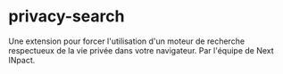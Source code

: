 # privacy-search
Une extension pour forcer l'utilisation d'un moteur de recherche respectueux de la vie privée dans votre navigateur. Par l'équipe de Next INpact.
